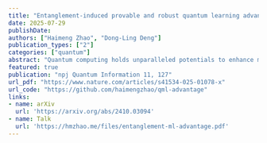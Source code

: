 ```yaml
---
title: "Entanglement-induced provable and robust quantum learning advantages"
date: 2025-07-29
publishDate: 
authors: ["Haimeng Zhao", "Dong-Ling Deng"]
publication_types: ["2"]
categories: ["quantum"]
abstract: "Quantum computing holds unparalleled potentials to enhance machine learning. However, a demonstration of quantum learning advantage has not been achieved so far. We make a step forward by rigorously establishing a noise-robust, unconditional quantum learning advantage in expressivity, inference speed, and training efficiency, compared to commonly-used classical models. Our proof is information-theoretic and pinpoints the origin of this advantage: entanglement can be used to reduce the communication required by non-local tasks. In particular, we design a task that can be solved with certainty by quantum models with a constant number of parameters using entanglement, whereas commonly-used classical models must scale linearly to achieve a larger-than-exponentially-small accuracy. We show that the quantum model is trainable with constant resources and robust against constant noise. Through numerical and trapped-ion experiments on IonQ Aria, we demonstrate the desired advantage. Our results provide valuable guidance for demonstrating quantum learning advantages with current noisy intermediate-scale devices."
featured: true
publication: "npj Quantum Information 11, 127"
url_pdf: "https://www.nature.com/articles/s41534-025-01078-x"
url_code: "https://github.com/haimengzhao/qml-advantage"
links:
- name: arXiv
  url: 'https://arxiv.org/abs/2410.03094'
- name: Talk
  url: 'https://hmzhao.me/files/entanglement-ml-advantage.pdf'
---
```


